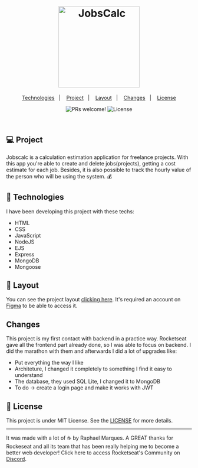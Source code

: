 <h1 align="center">
  <img alt="JobsCalc" title="JobsCalc" src="https://i.imgur.com/Veqm7Gh.png" width="220px" />
</h1>

<p align="center">
  <a href="#-Technologies">Technologies</a>&nbsp;&nbsp;&nbsp;|&nbsp;&nbsp;&nbsp;
  <a href="#-project">Project</a>&nbsp;&nbsp;&nbsp;|&nbsp;&nbsp;&nbsp;
  <a href="#-layout">Layout</a>&nbsp;&nbsp;&nbsp;|&nbsp;&nbsp;&nbsp;
  <a href="#changes">Changes</a>&nbsp;&nbsp;&nbsp;|&nbsp;&nbsp;&nbsp;
  <a href="#memo-license">License</a>
</p>

<p align="center">
 <img src="https://img.shields.io/static/v1?label=PRs&message=welcome&color=49AA26&labelColor=000000" alt="PRs welcome!" />

  <img alt="License" src="https://img.shields.io/static/v1?label=license&message=MIT&color=49AA26&labelColor=000000">
</p>

<br>

## 💻 Project

Jobscalc is a calculation estimation application for freelance projects. With this app you're able to create and delete jobs(projects), getting a cost estimate for each job. Besides, it is also possible to track the hourly value of the person who will be using the system. 💰

## 🚀 Technologies

I have been developing this project with these techs:

- HTML
- CSS
- JavaScript
- NodeJS
- EJS
- Express
- MongoDB
- Mongoose

## 🔖 Layout

You can see the project layout [clicking here](https://www.figma.com/file/s4fytPFbDiSkv4GPSfKaLE/Jobs-Planning). It's required an account on [Figma](https://figma.com) to be able to access it.

## Changes 
This project is my first contact with backend in a practice way. Rocketseat gave all the frontend part already done, so I was able to focus on backend. I did the marathon with them and afterwards I did a lot of upgrades like:
- Put everything the way I like 
- Architeture, I changed it completely to something I find it easy to understand
- The database, they used SQL Lite, I changed it to MongoDB
- To do -> create a login page and make it works with JWT

## :memo: License

This project is under MIT License. See the [LICENSE](.github/LICENSE.md) for more details.

---

It was made with a lot of ☕ by Raphael Marques. A GREAT thanks for Rockeseat and all its team that has been really helping me to become a better web developer! Click here to access Rocketseat's Community on [Discord](https://discordapp.com/invite/gCRAFhc).